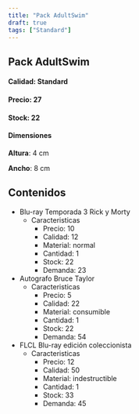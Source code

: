 ```yaml
---
title: "Pack AdultSwim"
draft: true
tags: ["Standard"]
---
```


## Pack AdultSwim

#### Calidad: Standard

#### Precio: 27

#### Stock: 22

#### Dimensiones

**Altura**: 4 cm

**Ancho**: 8 cm

## Contenidos

- Blu-ray Temporada 3 Rick y Morty
  - Caracteristicas
    - Precio: 10
    - Calidad: 12
    - Material: normal
    - Cantidad: 1
    - Stock: 22
    - Demanda: 23
- Autografo Bruce Taylor
  - Caracteristicas
    - Precio: 5
    - Calidad: 22
    - Material: consumible
    - Cantidad: 1
    - Stock: 22
    - Demanda: 54
- FLCL Blu-ray edición coleccionista
  - Caracteristicas
    - Precio: 12
    - Calidad: 50
    - Material: indestructible
    - Cantidad: 1
    - Stock: 33
    - Demanda: 45
